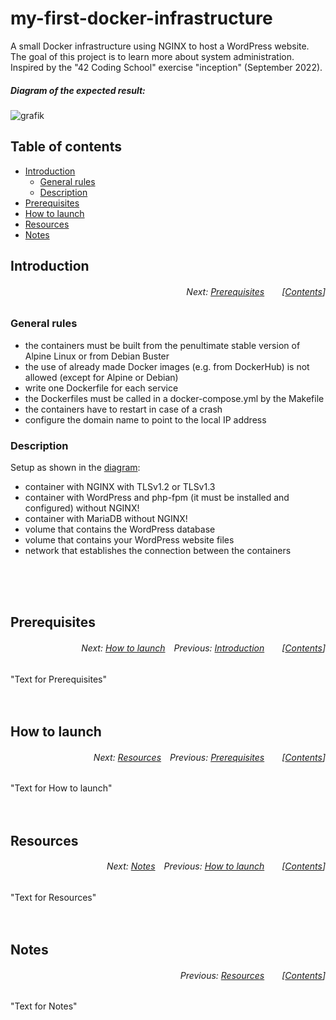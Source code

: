 # my-first-docker-infrastructure
A small Docker infrastructure using NGINX to host a WordPress website. The goal of this project is to learn more about system administration. Inspired by the "42 Coding School" exercise "inception" (September 2022).</br>

##### _Diagram of the expected result:_
![grafik](https://user-images.githubusercontent.com/80413516/198715174-a8e484d7-c660-488f-ad47-723028cede52.png)
</br>

## Table of contents
* [Introduction](#introduction)
  * [General rules](#general-rules)
  * [Description](#description)
* [Prerequisites](#prerequisites)
* [How to launch](#how-to-launch)
* [Resources](#resources)
* [Notes](#notes)

## Introduction
###### <p align="right">Next: [Prerequisites](#prerequisites)&emsp;&emsp;[[Contents](#table-of-contents)]</p>

### General rules
 * the containers must be built from the penultimate stable version of Alpine Linux or from Debian Buster
 * the use of already made Docker images (e.g. from DockerHub) is not allowed (except for Alpine or Debian)
 * write one Dockerfile for each service
 * the Dockerfiles must be called in a docker-compose.yml by the Makefile
 * the containers have to restart in case of a crash
 * configure the domain name to point to the local IP address
 
### Description
Setup as shown in the [diagram](#diagram-of-the-expected-result):</br>

 * container with NGINX with TLSv1.2 or TLSv1.3
 * container with WordPress and php-fpm (it must be installed and configured) without NGINX!
 * container with MariaDB without NGINX!
 * volume that contains the WordPress database
 * volume that contains your WordPress website files
 * network that establishes the connection between the containers

</br></br></br>

## Prerequisites
###### <p align="right">Next: [How to launch](#how-to-launch)&emsp;Previous: [Introduction](#introduction)&emsp;&emsp;[[Contents](#table-of-contents)]</p>
"Text for Prerequisites"
</br></br></br>

## How to launch
###### <p align="right">Next: [Resources](#resources)&emsp;Previous: [Prerequisites](#prerequisites)&emsp;&emsp;[[Contents](#table-of-contents)]</p>
"Text for How to launch"
</br></br></br>

## Resources
###### <p align="right">Next: [Notes](#notes)&emsp;Previous: [How to launch](#how-to-launch)&emsp;&emsp;[[Contents](#table-of-contents)]</p>
"Text for Resources"
</br></br></br>

## Notes
###### <p align="right">Previous: [Resources](#resources)&emsp;&emsp;[[Contents](#table-of-contents)]</p>
"Text for Notes"
</br></br></br>
